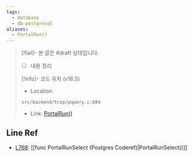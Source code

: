```yaml
---
tags:
  - database
  - db-postgresql
aliases:
  - PortalRun()
---
```

> [!fail]- 본 글은 #draft 상태입니다.
> - [ ] 내용 정리

> [!info]- 코드 위치 (v16.5)
> - Location
> ```
> src/backend/tcop/pquery.c:684
> ```
> - Link: [PortalRun()](https://github.com/postgres/postgres/blob/REL_16_5/src/backend/tcop/pquery.c#L661-L846)

## Line Ref

- [L768](https://github.com/postgres/postgres/blob/REL_16_5/src/backend/tcop/pquery.c#L768): [[func PortalRunSelect (Postgres Coderef)|PortalRunSelect()]]